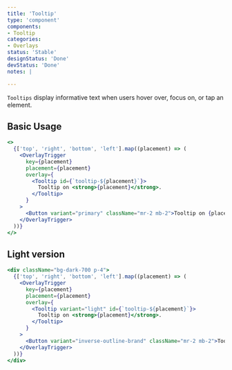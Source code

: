 ```yaml
---
title: 'Tooltip'
type: 'component'
components:
- Tooltip
categories:
- Overlays
status: 'Stable'
designStatus: 'Done'
devStatus: 'Done'
notes: |

---
```


`Tooltips` display informative text when users hover over, focus on, or tap an element.

## Basic Usage

```jsx live=true
<>
  {['top', 'right', 'bottom', 'left'].map((placement) => (
    <OverlayTrigger
      key={placement}
      placement={placement}
      overlay={
        <Tooltip id={`tooltip-${placement}`}>
          Tooltip on <strong>{placement}</strong>.
        </Tooltip>
      }
    >
      <Button variant="primary" className="mr-2 mb-2">Tooltip on {placement}</Button>
    </OverlayTrigger>
  ))}
</>
```

## Light version

```jsx live=true
<div className="bg-dark-700 p-4">
  {['top', 'right', 'bottom', 'left'].map((placement) => (
    <OverlayTrigger
      key={placement}
      placement={placement}
      overlay={
        <Tooltip variant="light" id={`tooltip-${placement}`}>
          Tooltip on <strong>{placement}</strong>.
        </Tooltip>
      }
    >
      <Button variant="inverse-outline-brand" className="mr-2 mb-2">Tooltip on {placement}</Button>
    </OverlayTrigger>
  ))}
</div>
```
